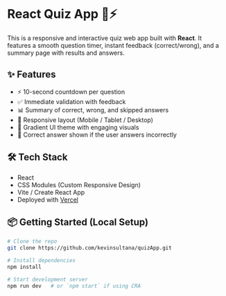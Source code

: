 # React Quiz App 🧠⚡️

This is a responsive and interactive quiz web app built with **React**. It features a smooth question timer, instant feedback (correct/wrong), and a summary page with results and answers.

## ✨ Features

- ⚡ 10-second countdown per question
- ✅ Immediate validation with feedback
- 📊 Summary of correct, wrong, and skipped answers
- 📱 Responsive layout (Mobile / Tablet / Desktop)
- 🎨 Gradient UI theme with engaging visuals
- 🧠 Correct answer shown if the user answers incorrectly

## 🛠 Tech Stack

- React
- CSS Modules (Custom Responsive Design)
- Vite / Create React App 
- Deployed with [Vercel]((https://quiz-app-iota-eight-42.vercel.app/))

## 📦 Getting Started (Local Setup)

```bash
# Clone the repo
git clone https://github.com/kevinsultana/quizApp.git

# Install dependencies
npm install

# Start development server
npm run dev   # or `npm start` if using CRA

